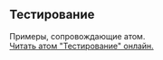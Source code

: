 ## Тестирование

Примеры, сопровождающие атом.  
[Читать атом "Тестирование" онлайн.](https://stepik.org/lesson/104333/step/1)